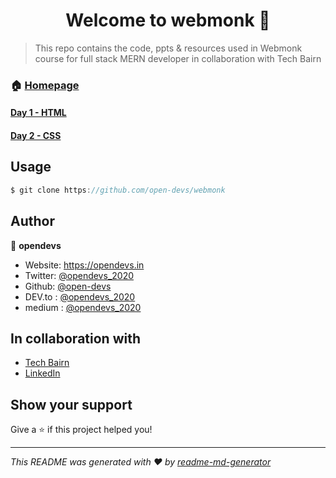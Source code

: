 <h1 align="center">Welcome to webmonk 👋</h1>

> This repo contains the code, ppts &amp; resources used in Webmonk course for full stack MERN developer in collaboration with Tech Bairn


### 🏠 [Homepage](https://github.com/open-devs/webmonk)

#### [Day 1 - HTML](https://github.com/open-devs/webmonk/tree/master/Day%201)
#### [Day 2 - CSS](https://github.com/open-devs/webmonk/tree/master/Day%202)

## Usage

```js
$ git clone https://github.com/open-devs/webmonk
```

## Author

👤 **opendevs**

* Website: https://opendevs.in
* Twitter: [@opendevs_2020](https://twitter.com/opendevs_2020)
* Github: [@open-devs](https://github.com/open-devs)
* DEV.to : [@opendevs_2020](https://dev.to/opendevs_2020)
* medium : [@opendevs_2020](https://medium.com/@opendevs_2020)

## In collaboration with 

* [Tech Bairn](https://techbairn.com/)
* [LinkedIn](https://www.linkedin.com/company/techbairn/)

## Show your support

Give a ⭐️ if this project helped you!

***
_This README was generated with ❤️ by [readme-md-generator](https://github.com/kefranabg/readme-md-generator)_
